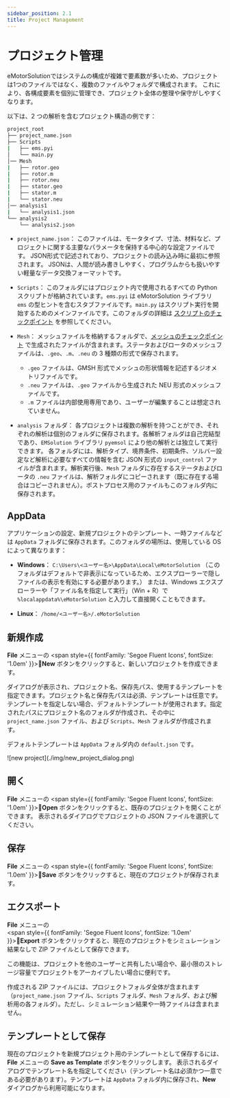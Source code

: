 ```yaml
---
sidebar_position: 2.1
title: Project Management
---
```


# プロジェクト管理

eMotorSolutionではシステムの構成が複雑で要素数が多いため、プロジェクトは1つのファイルではなく、複数のファイルやフォルダで構成されます。
これにより、各構成要素を個別に管理でき、プロジェクト全体の整理や保守がしやすくなります。

以下は、2 つの解析を含むプロジェクト構造の例です：

```bash
project_root
├── project_name.json
├── Scripts
|   ├── ems.pyi
│   └── main.py
│── Mesh
|   ├── rotor.geo
|   ├── rotor.m
|   ├── rotor.neu
|   ├── stator.geo
|   ├── stator.m
|   └── stator.neu
│── analysis1
|   └── analysis1.json
└── analysis2
    └── analysis2.json
````

* `project_name.json`：
このファイルは、モータタイプ、寸法、材料など、プロジェクトに関する主要なパラメータを保持する中心的な設定ファイルです。
JSON形式で記述されており、プロジェクトの読み込み時に最初に参照されます。
JSONは、人間が読み書きしやすく、プログラムからも扱いやすい軽量なデータ交換フォーマットです。

* `Scripts`：
  このフォルダにはプロジェクト内で使用されるすべての Python スクリプトが格納されています。`ems.pyi` は eMotorSolution ライブラリ `ems` の型ヒントを含むスタブファイルです。`main.py` はスクリプト実行を開始するためのメインファイルです。このフォルダの詳細は [スクリプトのチェックポイント](./script) を参照してください。

* `Mesh`：
  メッシュファイルを格納するフォルダで、[メッシュのチェックポイント](./mesh) で生成されたファイルが含まれます。ステータおよびロータのメッシュファイルは、`.geo`、`.m`、`.neu` の 3 種類の形式で保存されます。

  * `.geo` ファイルは、GMSH 形式でメッシュの形状情報を記述するジオメトリファイルです。
  * `.neu` ファイルは、`.geo` ファイルから生成された NEU 形式のメッシュファイルです。
  * `.m` ファイルは内部使用専用であり、ユーザーが編集することは想定されていません。

* `analysis` フォルダ：
  各プロジェクトは複数の解析を持つことができ、それぞれの解析は個別のフォルダに保存されます。各解析フォルダは自己完結型であり、`EMSolution` ライブラリ `pyemsol` により他の解析とは独立して実行できます。
  各フォルダには、解析タイプ、境界条件、初期条件、ソルバー設定など解析に必要なすべての情報を含む JSON 形式の `input_control` ファイルが含まれます。解析実行後、`Mesh` フォルダに存在するステータおよびロータの `.neu` ファイルは、解析フォルダにコピーされます（既に存在する場合はコピーされません）。ポストプロセス用のファイルもこのフォルダ内に保存されます。

## AppData

アプリケーションの設定、新規プロジェクトのテンプレート、一時ファイルなどは `AppData` フォルダに保存されます。このフォルダの場所は、使用している OS によって異なります：

* **Windows**：
  `C:\Users\<ユーザー名>\AppData\Local\eMotorSolution`
  （このフォルダはデフォルトで非表示になっているため、エクスプローラーで隠しファイルの表示を有効にする必要があります。）
  または、Windows エクスプローラーや「ファイル名を指定して実行」（Win + R）で `%localappdata%\eMotorSolution` と入力して直接開くこともできます。

* **Linux**：
  `/home/<ユーザー名>/.eMotorSolution`

## 新規作成

**File** メニューの
<span style={{ fontFamily: 'Segoe Fluent Icons', fontSize: '1.0em' }}>&#xE8A5;</span>**New** ボタンをクリックすると、新しいプロジェクトを作成できます。

ダイアログが表示され、プロジェクト名、保存先パス、使用するテンプレートを指定できます。プロジェクト名と保存先パスは必須、テンプレートは任意です。テンプレートを指定しない場合、デフォルトテンプレートが使用されます。指定されたパスにプロジェクト名のフォルダが作成され、その中に `project_name.json` ファイル、および `Scripts`、`Mesh` フォルダが作成されます。

デフォルトテンプレートは `AppData` フォルダ内の `default.json` です。

<p class="ems">![new project](./img/new_project_dialog.png)</p>

## 開く

**File** メニューの
<span style={{ fontFamily: 'Segoe Fluent Icons', fontSize: '1.0em' }}>&#xE838;</span>**Open** ボタンをクリックすると、既存のプロジェクトを開くことができます。
表示されるダイアログでプロジェクトの JSON ファイルを選択してください。

## 保存

**File** メニューの
<span style={{ fontFamily: 'Segoe Fluent Icons', fontSize: '1.0em' }}>&#xE7C3;</span>**Save** ボタンをクリックすると、現在のプロジェクトが保存されます。

## エクスポート

**File** メニューの  
<span style={{ fontFamily: 'Segoe Fluent Icons', fontSize: '1.0em' }}>&#xE792;</span>**Export** ボタンをクリックすると、現在のプロジェクトをシミュレーション結果なしで ZIP ファイルとして保存できます。  

この機能は、プロジェクトを他のユーザーと共有したい場合や、最小限のストレージ容量でプロジェクトをアーカイブしたい場合に便利です。  

作成される ZIP ファイルには、プロジェクトフォルダ全体が含まれます（`project_name.json` ファイル、`Scripts` フォルダ、`Mesh` フォルダ、および解析用の各フォルダ）。ただし、シミュレーション結果や一時ファイルは含まれません。


## テンプレートとして保存

現在のプロジェクトを新規プロジェクト用のテンプレートとして保存するには、**File** メニューの **Save as Template** ボタンをクリックします。
表示されるダイアログでテンプレート名を指定してください（テンプレート名は必須かつ一意である必要があります）。テンプレートは `AppData` フォルダ内に保存され、**New** ダイアログから利用可能になります。


